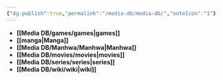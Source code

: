 ```yaml
---
{"dg-publish":true,"permalink":"/media-db/media-db/","noteIcon":"1"}
---
```




- **[[Media DB/games/games\|games]]**
- **[[manga\|Manga]]**
- **[[Media DB/Manhwa/Manhwa\|Manhwa]]**
- **[[Media DB/movies/movies\|movies]]**
- **[[Media DB/series/series\|series]]**
- **[[Media DB/wiki/wiki\|wiki]]**


